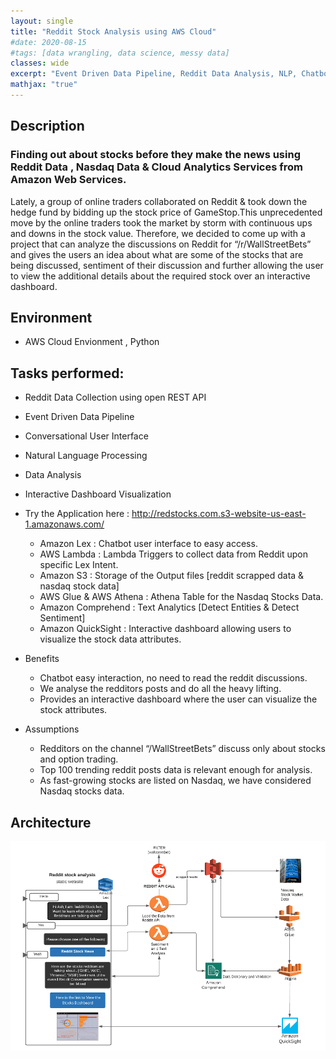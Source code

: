 ```yaml
---
layout: single
title: "Reddit Stock Analysis using AWS Cloud"
#date: 2020-08-15
#tags: [data wrangling, data science, messy data]
classes: wide
excerpt: "Event Driven Data Pipeline, Reddit Data Analysis, NLP, Chatbot, AWS, Dashboard Visualizations"
mathjax: "true"
---
```

## Description
### Finding out about stocks before they make the news using Reddit Data , Nasdaq Data &amp; Cloud Analytics Services from Amazon Web Services.
Lately, a group of online traders collaborated on Reddit & took down the hedge fund by bidding up the stock price of GameStop.This unprecedented move by the online traders took the market by storm with continuous ups and downs in the stock value. Therefore, we decided to come up with a project that can analyze the discussions on Reddit for “/r/WallStreetBets” and gives the users an idea about what are some of the stocks that are being discussed, sentiment of their discussion and further allowing the user to view the additional details about the required stock over an interactive dashboard.

## Environment
- AWS Cloud Envionment , Python

## Tasks performed:
- Reddit Data Collection using open REST API
- Event Driven Data Pipeline
- Conversational User Interface
- Natural Language Processing
- Data Analysis
- Interactive Dashboard Visualization

- Try the Application here : http://redstocks.com.s3-website-us-east-1.amazonaws.com/
  - Amazon Lex : Chatbot user interface to easy access.<br>
  - AWS Lambda : Lambda Triggers to collect data from Reddit upon specific Lex Intent.<br>
  - Amazon S3 : Storage of the Output files [reddit scrapped data & nasdaq stock data] <br>
  - AWS Glue & AWS Athena : Athena Table for the Nasdaq Stocks Data.<br>
  - Amazon Comprehend : Text Analytics [Detect Entities & Detect Sentiment]<br>
  - Amazon QuickSight : Interactive dashboard allowing users to visualize the stock data attributes.<br>

- Benefits <br>
  - Chatbot easy interaction, no need to read the reddit discussions.<br>
  - We analyse the redditors posts and do all the heavy lifting.<br>
  - Provides an interactive dashboard where the user can visualize the stock attributes.<br>

- Assumptions <br>
  - Redditors on the channel “/WallStreetBets” discuss only about stocks and option trading.<br>
  - Top 100 trending reddit posts data is relevant enough for analysis.<br>
  - As fast-growing stocks are listed on Nasdaq, we have considered Nasdaq stocks data.<br>

## Architecture 
![Architecture](/images/architecture_reddit.png)

